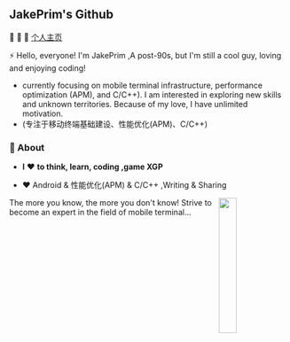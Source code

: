 ## JakePrim's Github

👋 👋 👋 <a href="https://www.yuque.com/jakeprim">个人主页</a>

⚡ Hello, everyone! I'm JakePrim ,A post-90s, but I'm still a cool guy, loving and enjoying coding!
- currently focusing on mobile terminal infrastructure, performance optimization (APM), and C/C++). I am interested in exploring new skills and unknown territories. Because of my love, I have unlimited motivation.
- (专注于移动终端基础建设、性能优化(APM)、C/C++)

### 🚀 About
- **I** ❤️ **to think, learn, coding ,game XGP**

- ❤️ Android & 性能优化(APM) & C/C++ ,Writing & Sharing

<img src="https://github.com/sunface/sunface/blob/master/assets/ferris.gif" align="right" width="25%"/>
 
The more you know, the more you don't know! Strive to become an expert in the field of mobile terminal...



